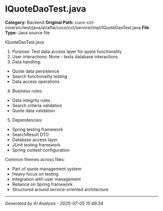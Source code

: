 # IQuoteDaoTest.java

**Category:** Backend
**Original Path:** cuco-cct-core/src/test/java/at/a1ta/cuco/cct/service/impl/IQuoteDaoTest.java
**File Type:** Java source file

IQuoteDaoTest.java
1. Purpose: Test data access layer for quote functionality
2. User interactions: None - tests database interactions
3. Data handling:
- Quote data persistence
- Search functionality testing
- Data access operations
4. Business rules:
- Data integrity rules
- Search criteria validation
- Quote data validation
5. Dependencies:
- Spring testing framework
- SearchResult DTO
- Database access layer
- JUnit testing framework
- Spring context configuration

Common themes across files:
- Part of quote management system
- Heavy focus on testing
- Integration with user management
- Reliance on Spring framework
- Structured around service-oriented architecture

---
*Generated by AI Analysis - 2025-07-05 15:49:34*

